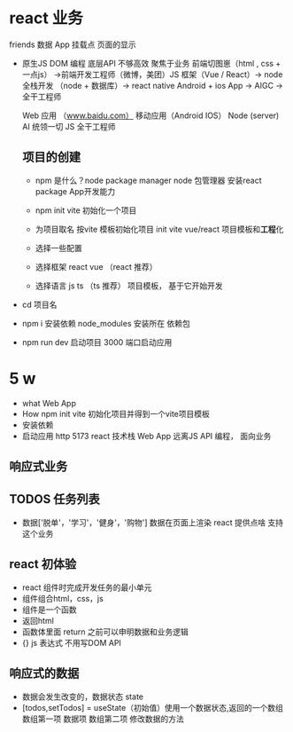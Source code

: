 # react 业务
friends 数据
App
挂载点
页面的显示
- 原生JS
  DOM 编程
  底层API 不够高效
  聚焦于业务
  前端切图崽（html , css + 一点js） ->前端开发工程师（微博，美团）JS 框架（Vue / React）-> node 全栈开发 （node + 数据库）-> react native Android + ios App -> AIGC -> 全干工程师 

  Web 应用 （www.baidu.com） 移动应用（Android IOS）
  Node (server) AI 统领一切 JS 全干工程师 

  ## **项目**的创建
  - npm 是什么？node package manager 
    node 包管理器 安装react package App开发能力

  - npm init vite 初始化一个项目
  - 为项目取名   按vite 模板初始化项目 init 
    vite vue/react 项目模板和**工程**化
  - 选择一些配置
  - 选择框架 react vue （react 推荐）
  - 选择语言 js ts （ts 推荐）
   项目模板， 基于它开始开发
- cd 项目名
- npm i 安装依赖
  node_modules  安装所在 依赖包
- npm run dev 启动项目
  3000 端口启动应用 


# 5 w
- what Web App
- How npm init vite 初始化项目并得到一个vite项目模板
- 安装依赖
- 启动应用 http 5173 react 技术栈  Web App
远离JS API 编程， 面向业务 

## 响应式业务
## TODOS 任务列表
   - 数据['脱单'，'学习'，'健身'，'购物']
   数据在页面上渲染 react 提供点啥 支持这个业务 

## react 初体验
- react 组件时完成开发任务的最小单元
- 组件组合html，css，js 
- 组件是一个函数 
- 返回html
- 函数体里面 return 之前可以申明数据和业务逻辑
- {} js 表达式  不用写DOM API 

## 响应式的数据
- 数据会发生改变的，数据状态 state 
- [todos,setTodos] = useState（初始值）使用一个数据状态,返回的一个数组
  数组第一项 数据项
  数组第二项 修改数据的方法 